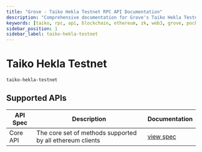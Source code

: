 ```yaml
---
title: "Grove - Taiko Hekla Testnet RPC API Documentation"
description: "Comprehensive documentation for Grove's Taiko Hekla Testnet RPC API, covering endpoint details and integration strategies for blockchain developers."
keywords: [taiko, rpc, api, blockchain, ethereum, zk, web3, grove, pocket, pokt]
sidebar_position: 1
sidebar_label: taiko-hekla-testnet
---
```


# Taiko Hekla Testnet

`taiko-hekla-testnet`

## Supported APIs

| API Spec | Description                                               | Documentation                  |
| -------- | --------------------------------------------------------- | ------------------------------ |
| Core API | The core set of methods supported by all ethereum clients | [view spec](../specs/core-api) |
